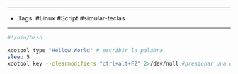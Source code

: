 ----
- Tags: #Linux #Script #simular-teclas
----------
```bash
#!/bin/bash

xdotool type "Hellow World" # escribir la palabra
sleep 5
xdotool key --clearmodifiers "ctrl+alt+F2" 2>/dev/null #presionar una combinación de teclas
```



